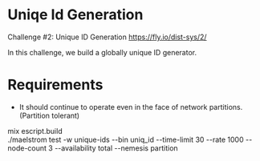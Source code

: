 # Uniqe Id Generation

Challenge #2: Unique ID Generation https://fly.io/dist-sys/2/

In this challenge, we build a globally unique ID generator.

# Requirements 
- It should continue to operate even in the face of network partitions. (Partition tolerant)


mix escript.build  
./maelstrom test -w unique-ids --bin uniq_id --time-limit 30 --rate 1000 --node-count 3 --availability total --nemesis partition
